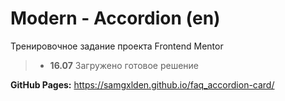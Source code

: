 # Modern - Accordion (en)

Тренировочное задание проекта Frontend Mentor

> - **16.07** Загружено готовое решение

**GitHub Pages:** <https://samgxlden.github.io/faq_accordion-card/>
